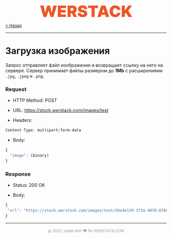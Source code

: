 <p align="center">
  <img src="./WERSTACK.png" alt="WERSTACK-PLATFORM">
</p>

<font size="2"><a href="../README.md">< Назад</a></font>

---

# Загрузка изображения

Запрос отправляет файл изображения и возвращает ссылку на него на сервере. Сервер принимает файлы размером до **1Mb** с расширениями ```.jpg```, ```.jpeg``` и ```.png```.

### Request

 + HTTP Method: POST
 
 + URL: https://stock.werstack.com/images/test

 + Headers: 
 ```javascript
 Content-Type: multipart/form-data
 ```

 + Body:
```javascript
{
  "image": (binary)
}
```

### Response

 + Status: 200 OK

 + Body:
 ```javascript
{
  "url": "https://stock.werstack.com/images/test/93e4e139-373a-4870-8780-98094844b59b-2.jpg"
}
```

---

<p align="center">
  <font color="#999999"><small>@ 2023, made with ❤ for WERSTACK.COM</small></font>
</p>